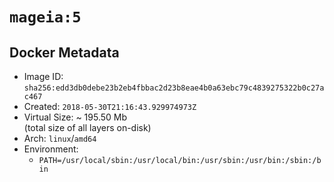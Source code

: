 # `mageia:5`

## Docker Metadata

- Image ID: `sha256:edd3db0debe23b2eb4fbbac2d23b8eae4b0a63ebc79c4839275322b0c27ac467`
- Created: `2018-05-30T21:16:43.929974973Z`
- Virtual Size: ~ 195.50 Mb  
  (total size of all layers on-disk)
- Arch: `linux`/`amd64`
- Environment:
  - `PATH=/usr/local/sbin:/usr/local/bin:/usr/sbin:/usr/bin:/sbin:/bin`

